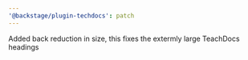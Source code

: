 ```yaml
---
'@backstage/plugin-techdocs': patch
---
```


Added back reduction in size, this fixes the extermly large TeachDocs headings
